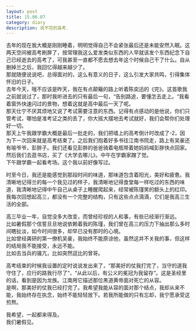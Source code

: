 ---layout: posttitle: 15.06.07category: diarydescription: 说不完的高考.---去年的现在我大概是刚刚睡着，明明觉得自己不会紧张最后还是未能安然入眠。这两天空间被高考刷屏了，按常理我这么爱发类似东西的人早就该发个东西纪念下自己已经逝去的高考了，可我甚至一直都不愿去想去年这个时候自己干了什么。自从删掉兰之后，我回忆得越来越少了。  那就随便说说吧，总得面对的，这么有意义的日子，这么引发大家共鸣，引得集体怀旧的日子。  去年今天，哦不应该是昨天，我在有点颠簸的路上听着陈奕迅的《完》。这首歌我之前就说过了，那时我听进去的只有最后一句，“告别路途，要懂怎去走上。“我看着窗外快速闪过的景物，想着这就是高中最后一天了呢。  那天仕宁不厌其烦地又说了考试需要注意的东西。记得有点感动的是他说，你们只管考试，哪怕是准考证之类的丢了，你大摇大摆地去考试就好，我们会帮你们处理好一切。  那天上午我跟学霸大概是最后一批走的，我们把墙上的高考倒计时改成了-2，因为下一次回来就是高考结束了。之后我们抱着好多书往江南书院走，路上有吴豪还有喻爷爷，彭胖子。我们还看见彭胖的爸爸骑着电瓶带着她妈妈喊彭胖快点回家。然后我们去逛书店，买了《大学去哪儿》。中午在学霸家蹭了觉。  下午跟学霸一起看考场。这个我以前好像写过。  时至今日，我还是能感觉到那段时间的味道，那味道包含着阳光，美好和疲惫。我清晰地记得兰的每一个我见过的样子，我清晰地记得食堂每一样吃过的东西的味道，我清晰地记得中午自己从桌子上睡醒爬起来，经常被陈瑾笑的额头上的红印。我每次回想起高三，都没有一个完整的结构，只有这些点点滴滴，它们是我高三生活的全部。  高三毕业一年，自觉没多大改变，而曾经珍视的人和事，有些已经渐行渐远。  比如暑假那个信誓旦旦地说依赖着我的陈瑾，我们曾在高三的压力下抽出那么多时间瞎扯淡，如今时间很多，却早已没有那时的心境。  比如曾经龚研的第一僚机吴豪，我始终不能原谅他，虽然这并不关我的事，但这样的结局我不能接受，永远不能。  比如去当兵的骚亢，比如突然逗比的曾哥。  高考结束的时候我设置的定时说说发出来了，“那美好的仗我打完了，当守的道我守住了，应行的路我行尽了“，“从此以后，有公义的冕冠为我留存“。这是圣经里的话，看到是因为龙族。江南用它描述那位黑道黄帝面对死亡的从容。  是啊，那美好的仗我已经打完了。我希望我能从容的面对那个结点，我却从来不能，我始终存在执念，始终不能轻轻放下。若我所能做的只有忘却，我宁愿承受这煎熬。  我希望，一起都来得及。  我们暑假见。  